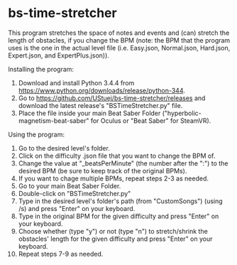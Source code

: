 # bs-time-stretcher

This program stretches the space of notes and events and (can) stretch the length of obstacles, if you change the BPM (note:  the BPM that the program uses is the one in the actual level file (i.e. Easy.json, Normal.json, Hard.json, Expert.json, and ExpertPlus.json)).

Installing the program:

1. Download and install Python 3.4.4 from https://www.python.org/downloads/release/python-344.
2. Go to https://github.com/UStuej/bs-time-stretcher/releases and download the latest release's "BSTimeStretcher.py" file.
3. Place the file inside your main Beat Saber Folder ("hyperbolic-magnetism-beat-saber" for Oculus or "Beat Saber" for SteamVR).

Using the program:

1. Go to the desired level's folder.
2. Click on the difficulty .json file that you want to change the BPM of.
3. Change the value at "_beatsPerMinute" (the number after the ":") to the desired BPM (be sure to keep track of the original BPMs).
4. If you want to chage multiple BPMs, repeat steps 2-3 as needed.
5. Go to your main Beat Saber Folder.
6. Double-click on "BSTimeStretcher.py"
7. Type in the desired level's folder's path (from "CustomSongs") (using /s) and press "Enter" on your keyboard.
8. Type in the original BPM for the given difficulty and press "Enter" on your keyboard.
9. Choose whether (type "y") or not (type "n") to stretch/shrink the obstacles' length for the given difficulty and press "Enter" on your keyboard.
10. Repeat steps 7-9 as needed.

